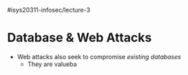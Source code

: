 #isys20311-infosec/lecture-3 
# Database & Web Attacks

- Web attacks also seek to compromise *existing databases*
	- They are valueba